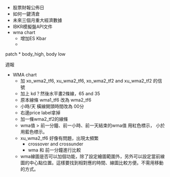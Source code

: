 * 股票財報公佈日
* 如何一鍵清倉
* 未來三個月重大經濟數據
* IBKR模擬盤API文件
* wma chart
	* 增加ES Kbar
	* 
patch
	* body_high, body low 


週報
* WMA chart
	* 加 xo_wma2_tf6, xu_wma2_tf6, xo_wma2_tf2 and xu_wma2_tf2 的信號
	* 加上 kd？然後水平畫2條線，65 and 35
	* 原本線條 wma1_tf6 改為 wma2_tf6
	* 小時/天 橫線開頭時間改為 00分
	* 右邊price label拿掉
	* 加一條wma2_tf2的線條
	* wma值 > 前一分鐘、前一小時、前一天結束的wma值 用紅色標示， 小於用藍色標示。
	*  xu_wma2_tf6 好像有問題，出現太頻繁
		* crossover and crossunder 
		* wma 和 前一分鐘進行比較
	* wma線圖是否可以加個功能，除了設定繪圖範圍外，另外可以設定當前線圖的中心點位置。這樣要找到相對應的時間、線圖比較方便。不需用移動的方式。